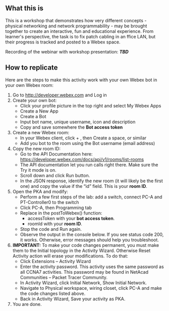 ## What this is
This is a workshop that demonstrates how very different concepts - physical networking and network programmability - may be brought together to create an interactive, fun and educational experience.
From learner's perspective, the task is to fix patch cabling in an ffice LAN, but their progress is tracked and posted to a Webex space.

Recording of the webinar with workshop presentation: ***TBD***

## How to replicate

Here are the steps to make this activity work with your own Webex bot in your own Webex room:
1. Go to http://developer.webex.com and Log in 
2.	Create your own bot:
    - Click your profile picture in the top right and select My Webex Apps
    - Create a New App
	- Create a Bot
	- Input bot name, unique username, icon and description
	- Copy and save somewhere the **Bot access token**
3.	Create a new Webex room:
	- In your Webex client, click + , then Create a space, or similar
	- Add you bot to the room using the Bot username (email address)
4.	Copy the new room ID:
	- Go to the API Documentation here: https://developer.webex.com/docs/api/v1/rooms/list-rooms
	- The API documentation let you run calls right there. Make sure the Try it mode is on.
	- Scroll down and click Run button.
	- In the JSON response, identify the new room (it will likely be the first one) and copy the value if the “id” field. This is your **room ID**.
5.	Open the PKA and modify:
	- Perform a few first steps of the lab: add a switch, connect PC-A and PT-Controller0 to the switch
	- Click PC-A, then Programming tab
	- Replace in the postToWebex() function:
	    - accessToken with your **bot access token**.
	    - roomId with your **room ID**.
	- Stop the code and Run again.
	- Observe the output in the console below. If you see status code 200, it works. Otherwise, error messages should help you troubleshoot.
6.	**IMPORTANT:** To make your code changes permanent, you must make them to the Initial topology in the Activity Wizard. Otherwise Reset Activity action will erase your modifications. To do that:
	- Click Extensions – Activity Wizard
	- Enter the activity password. This activity uses the same password as all CCNA7 activities. This password may be found in NetAcad Communities – Packet Tracer Community.
	- In Activity Wizard, click Initial Network, Show Initial Network.
	- Navigate to Physical workspace, wiring closet, click PC-A and make the code changes listed above.
	- Back in Activity Wizard, Save your activity as PKA. 
7. You are done.
